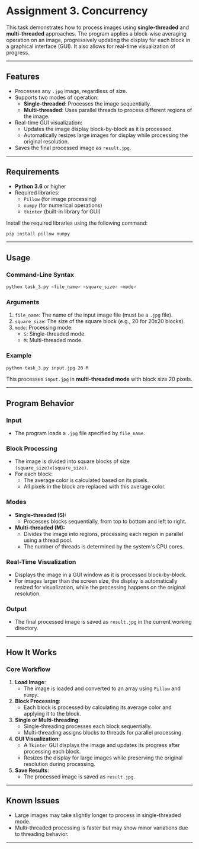 
# Assignment 3. Concurrency

This task demonstrates how to process images using **single-threaded** and **multi-threaded** approaches. The program applies a block-wise averaging operation on an image, progressively updating the display for each block in a graphical interface (GUI). It also allows for real-time visualization of progress.

---

## **Features**

- Processes any `.jpg` image, regardless of size.
- Supports two modes of operation:
  - **Single-threaded**: Processes the image sequentially.
  - **Multi-threaded**: Uses parallel threads to process different regions of the image.
- Real-time GUI visualization:
  - Updates the image display block-by-block as it is processed.
  - Automatically resizes large images for display while processing the original resolution.
- Saves the final processed image as `result.jpg`.

---

## **Requirements**

- **Python 3.6** or higher
- Required libraries:
  - `Pillow` (for image processing)
  - `numpy` (for numerical operations)
  - `tkinter` (built-in library for GUI)

Install the required libraries using the following command:

```bash
pip install pillow numpy
```

---

## **Usage**

### **Command-Line Syntax**
```bash
python task_3.py <file_name> <square_size> <mode>
```

### **Arguments**

1. `file_name`: The name of the input image file (must be a `.jpg` file).
2. `square_size`: The size of the square block (e.g., 20 for 20x20 blocks).
3. `mode`: Processing mode:
   - `S`: Single-threaded mode.
   - `M`: Multi-threaded mode.

### **Example**

```bash
python task_3.py input.jpg 20 M
```

This processes `input.jpg` in **multi-threaded mode** with block size 20 pixels.

---

## **Program Behavior**

### **Input**
- The program loads a `.jpg` file specified by `file_name`.

### **Block Processing**
- The image is divided into square blocks of size `(square_size)x(square_size)`.
- For each block:
  - The average color is calculated based on its pixels.
  - All pixels in the block are replaced with this average color.

### **Modes**
- **Single-threaded (S):**
  - Processes blocks sequentially, from top to bottom and left to right.
- **Multi-threaded (M):**
  - Divides the image into regions, processing each region in parallel using a thread pool.
  - The number of threads is determined by the system's CPU cores.

### **Real-Time Visualization**
- Displays the image in a GUI window as it is processed block-by-block.
- For images larger than the screen size, the display is automatically resized for visualization, while the processing happens on the original resolution.

### **Output**
- The final processed image is saved as `result.jpg` in the current working directory.

---

## **How It Works**

### **Core Workflow**
1. **Load Image**:
   - The image is loaded and converted to an array using `Pillow` and `numpy`.
2. **Block Processing**:
   - Each block is processed by calculating its average color and applying it to the block.
3. **Single or Multi-threading**:
   - Single-threading processes each block sequentially.
   - Multi-threading assigns blocks to threads for parallel processing.
4. **GUI Visualization**:
   - A `Tkinter` GUI displays the image and updates its progress after processing each block.
   - Resizes the display for large images while preserving the original resolution during processing.
5. **Save Results**:
   - The processed image is saved as `result.jpg`.

---

## **Known Issues**
- Large images may take slightly longer to process in single-threaded mode.
- Multi-threaded processing is faster but may show minor variations due to threading behavior.

---


